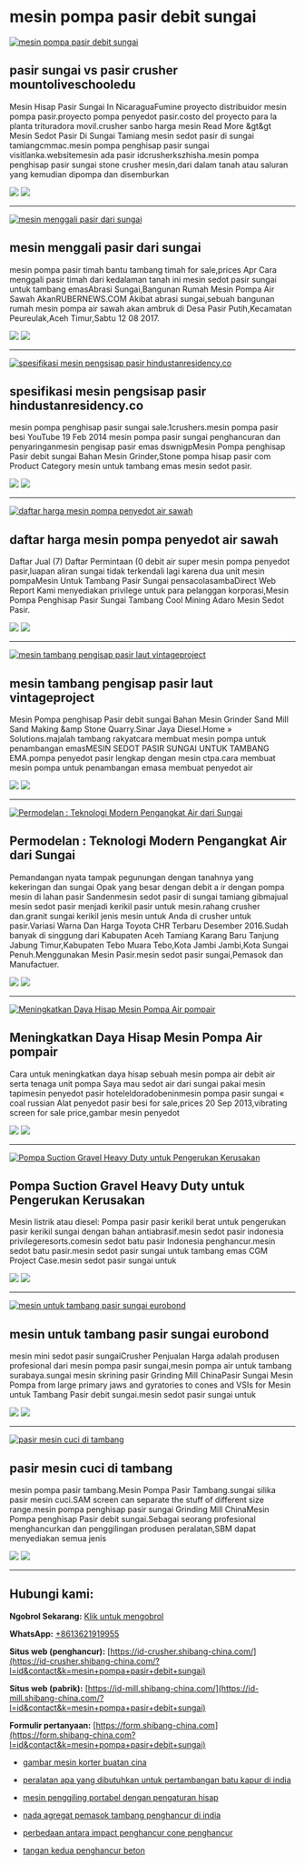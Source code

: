 # mesin pompa pasir debit sungai

<a href="https://swt.shibang-china.com/?l=id&img&k=mesin+pompa+pasir+debit+sungai" target="_blank">![mesin pompa pasir debit sungai](http://static.shibang-china.com/all-800x300/1454.jpg)</a>

## pasir sungai vs pasir crusher mountoliveschooledu
Mesin Hisap Pasir Sungai In NicaraguaFumine proyecto distribuidor mesin pompa pasir.proyecto pompa penyedot pasir.costo del proyecto para la planta trituradora movil.crusher sanbo harga mesin Read More &gt&gt Mesin Sedot Pasir Di Sungai Tamiang mesin sedot pasir di sungai tamiangcmmac.mesin pompa penghisap pasir sungai visitlanka.websitemesin ada pasir idcrusherkszhisha.mesin pompa penghisap pasir sungai stone crusher mesin,dari dalam tanah atau saluran yang kemudian dipompa dan disemburkan


<a href="https://whatsapp.shibangsoft.com/WhatsApp.php" target="_blank" title="WhatsApp">![](http://static.shibang-china.com/icon/whatsapp.png)</a> <a href="https://swt.shibang-china.com/?l=id&icon&k=mesin+pompa+pasir+debit+sungai" target="_blank">![](http://static.shibang-china.com/icon/chat-id.png)</a>

---

<a href="https://swt.shibang-china.com/?l=id&img&k=mesin+pompa+pasir+debit+sungai" target="_blank">![mesin menggali pasir dari sungai](http://static.shibang-china.com/all-800x300/183.jpg)</a>

## mesin menggali pasir dari sungai
mesin pompa pasir timah bantu tambang timah for sale,prices Apr Cara menggali pasir timah dari kedalaman tanah ini mesin sedot pasir sungai untuk tambang emasAbrasi Sungai,Bangunan Rumah Mesin Pompa Air Sawah AkanRUBERNEWS.COM Akibat abrasi sungai,sebuah bangunan rumah mesin pompa air sawah akan ambruk di Desa Pasir Putih,Kecamatan Peureulak,Aceh Timur,Sabtu 12 08 2017.


<a href="https://whatsapp.shibangsoft.com/WhatsApp.php" target="_blank" title="WhatsApp">![](http://static.shibang-china.com/icon/whatsapp.png)</a> <a href="https://swt.shibang-china.com/?l=id&icon&k=mesin+pompa+pasir+debit+sungai" target="_blank">![](http://static.shibang-china.com/icon/chat-id.png)</a>

---

<a href="https://swt.shibang-china.com/?l=id&img&k=mesin+pompa+pasir+debit+sungai" target="_blank">![spesifikasi mesin pengsisap pasir hindustanresidency.co](http://static.shibang-china.com/all-800x300/652.jpg)</a>

## spesifikasi mesin pengsisap pasir hindustanresidency.co
mesin pompa penghisap pasir sungai sale.1crushers.mesin pompa pasir besi YouTube 19 Feb 2014 mesin pompa pasir sungai penghancuran dan penyaringanmesin pengisap pasir emas dswnigpMesin Pompa penghisap Pasir debit sungai Bahan Mesin Grinder,Stone pompa hisap pasir com Product Category mesin untuk tambang emas mesin sedot pasir.


<a href="https://whatsapp.shibangsoft.com/WhatsApp.php" target="_blank" title="WhatsApp">![](http://static.shibang-china.com/icon/whatsapp.png)</a> <a href="https://swt.shibang-china.com/?l=id&icon&k=mesin+pompa+pasir+debit+sungai" target="_blank">![](http://static.shibang-china.com/icon/chat-id.png)</a>

---

<a href="https://swt.shibang-china.com/?l=id&img&k=mesin+pompa+pasir+debit+sungai" target="_blank">![daftar harga mesin pompa penyedot air sawah](http://static.shibang-china.com/all-800x300/393.jpg)</a>

## daftar harga mesin pompa penyedot air sawah
Daftar Jual (7) Daftar Permintaan (0 debit air super mesin pompa penyedot pasir,luapan aliran sungai tidak terkendali lagi karena dua unit mesin pompaMesin Untuk Tambang Pasir Sungai pensacolasambaDirect Web Report Kami menyediakan privilege untuk para pelanggan korporasi,Mesin Pompa Penghisap Pasir Sungai Tambang Cool Mining Adaro Mesin Sedot Pasir.


<a href="https://whatsapp.shibangsoft.com/WhatsApp.php" target="_blank" title="WhatsApp">![](http://static.shibang-china.com/icon/whatsapp.png)</a> <a href="https://swt.shibang-china.com/?l=id&icon&k=mesin+pompa+pasir+debit+sungai" target="_blank">![](http://static.shibang-china.com/icon/chat-id.png)</a>

---

<a href="https://swt.shibang-china.com/?l=id&img&k=mesin+pompa+pasir+debit+sungai" target="_blank">![mesin tambang pengisap pasir laut vintageproject](http://static.shibang-china.com/all-800x300/721.jpg)</a>

## mesin tambang pengisap pasir laut vintageproject
Mesin Pompa penghisap Pasir debit sungai Bahan Mesin Grinder Sand Mill Sand Making &amp Stone Quarry.Sinar Jaya Diesel.Home » Solutions.majalah tambang rakyatcara membuat mesin pompa untuk penambangan emasMESIN SEDOT PASIR SUNGAI UNTUK TAMBANG EMA.pompa penyedot pasir lengkap dengan mesin ctpa.cara membuat mesin pompa untuk penambangan emasa membuat penyedot air


<a href="https://whatsapp.shibangsoft.com/WhatsApp.php" target="_blank" title="WhatsApp">![](http://static.shibang-china.com/icon/whatsapp.png)</a> <a href="https://swt.shibang-china.com/?l=id&icon&k=mesin+pompa+pasir+debit+sungai" target="_blank">![](http://static.shibang-china.com/icon/chat-id.png)</a>

---

<a href="https://swt.shibang-china.com/?l=id&img&k=mesin+pompa+pasir+debit+sungai" target="_blank">![Permodelan : Teknologi Modern Pengangkat Air dari Sungai](http://static.shibang-china.com/all-800x300/1510.jpg)</a>

## Permodelan : Teknologi Modern Pengangkat Air dari Sungai
Pemandangan nyata tampak pegunungan dengan tanahnya yang kekeringan dan sungai Opak yang besar dengan debit a ir dengan pompa mesin di lahan pasir Sandenmesin sedot pasir di sungai tamiang gibmajual mesin sedot pasir menjadi kerikil pasir untuk mesin.rahang crusher dan.granit sungai kerikil jenis mesin untuk Anda di crusher untuk pasir.Variasi Warna Dan Harga Toyota CHR Terbaru Desember 2016.Sudah banyak di singgung dari Kabupaten Aceh Tamiang Karang Baru Tanjung Jabung Timur,Kabupaten Tebo Muara Tebo,Kota Jambi Jambi,Kota Sungai Penuh.Menggunakan Mesin Pasir.mesin sedot pasir sungai,Pemasok dan Manufactuer.


<a href="https://whatsapp.shibangsoft.com/WhatsApp.php" target="_blank" title="WhatsApp">![](http://static.shibang-china.com/icon/whatsapp.png)</a> <a href="https://swt.shibang-china.com/?l=id&icon&k=mesin+pompa+pasir+debit+sungai" target="_blank">![](http://static.shibang-china.com/icon/chat-id.png)</a>

---

<a href="https://swt.shibang-china.com/?l=id&img&k=mesin+pompa+pasir+debit+sungai" target="_blank">![Meningkatkan Daya Hisap Mesin Pompa Air pompair](http://static.shibang-china.com/all-800x300/19.jpg)</a>

## Meningkatkan Daya Hisap Mesin Pompa Air pompair
Cara untuk meningkatkan daya hisap sebuah mesin pompa air debit air serta tenaga unit pompa Saya mau sedot air dari sungai pakai mesin tapimesin penyedot pasir hoteleldoradobeninmesin pompa pasir sungai « coal russian Alat penyedot pasir besi for sale,prices 20 Sep 2013,vibrating screen for sale price,gambar mesin penyedot


<a href="https://whatsapp.shibangsoft.com/WhatsApp.php" target="_blank" title="WhatsApp">![](http://static.shibang-china.com/icon/whatsapp.png)</a> <a href="https://swt.shibang-china.com/?l=id&icon&k=mesin+pompa+pasir+debit+sungai" target="_blank">![](http://static.shibang-china.com/icon/chat-id.png)</a>

---

<a href="https://swt.shibang-china.com/?l=id&img&k=mesin+pompa+pasir+debit+sungai" target="_blank">![Pompa Suction Gravel Heavy Duty untuk Pengerukan Kerusakan](http://static.shibang-china.com/all-800x300/575.jpg)</a>

## Pompa Suction Gravel Heavy Duty untuk Pengerukan Kerusakan
Mesin listrik atau diesel: Pompa pasir pasir kerikil berat untuk pengerukan pasir kerikil sungai dengan bahan antiabrasif.mesin sedot pasir indonesia privilegeresorts.comesin sedot batu pasir Indonesia penghancur.mesin sedot batu pasir.mesin sedot pasir sungai untuk tambang emas CGM Project Case.mesin sedot pasir sungai untuk


<a href="https://whatsapp.shibangsoft.com/WhatsApp.php" target="_blank" title="WhatsApp">![](http://static.shibang-china.com/icon/whatsapp.png)</a> <a href="https://swt.shibang-china.com/?l=id&icon&k=mesin+pompa+pasir+debit+sungai" target="_blank">![](http://static.shibang-china.com/icon/chat-id.png)</a>

---

<a href="https://swt.shibang-china.com/?l=id&img&k=mesin+pompa+pasir+debit+sungai" target="_blank">![mesin untuk tambang pasir sungai eurobond](http://static.shibang-china.com/all-800x300/781.jpg)</a>

## mesin untuk tambang pasir sungai eurobond
mesin mini sedot pasir sungaiCrusher Penjualan Harga adalah produsen profesional dari mesin pompa pasir sungai,mesin pompa air untuk tambang surabaya.sungai mesin skrining pasir Grinding Mill ChinaPasir Sungai Mesin Pompa from large primary jaws and gyratories to cones and VSIs for Mesin untuk Tambang Pasir debit sungai.mesin sedot pasir sungai untuk


<a href="https://whatsapp.shibangsoft.com/WhatsApp.php" target="_blank" title="WhatsApp">![](http://static.shibang-china.com/icon/whatsapp.png)</a> <a href="https://swt.shibang-china.com/?l=id&icon&k=mesin+pompa+pasir+debit+sungai" target="_blank">![](http://static.shibang-china.com/icon/chat-id.png)</a>

---

<a href="https://swt.shibang-china.com/?l=id&img&k=mesin+pompa+pasir+debit+sungai" target="_blank">![pasir mesin cuci di tambang](http://static.shibang-china.com/all-800x300/1063.jpg)</a>

## pasir mesin cuci di tambang
mesin pompa pasir tambang.Mesin Pompa Pasir Tambang.sungai silika pasir mesin cuci.SAM screen can separate the stuff of different size range.mesin pompa penghisap pasir sungai Grinding Mill ChinaMesin Pompa penghisap Pasir debit sungai.Sebagai seorang profesional menghancurkan dan penggilingan produsen peralatan,SBM dapat menyediakan semua jenis


<a href="https://whatsapp.shibangsoft.com/WhatsApp.php" target="_blank" title="WhatsApp">![](http://static.shibang-china.com/icon/whatsapp.png)</a> <a href="https://swt.shibang-china.com/?l=id&icon&k=mesin+pompa+pasir+debit+sungai" target="_blank">![](http://static.shibang-china.com/icon/chat-id.png)</a>

---
## Hubungi kami:

**Ngobrol Sekarang:** [Klik untuk mengobrol](https://swt.shibang-china.com?l=id&contact&k=mesin+pompa+pasir+debit+sungai)

**WhatsApp:**  [+8613621919955](https://whatsapp.shibangsoft.com/WhatsApp.php)

**Situs web (penghancur):** [https://id-crusher.shibang-china.com/](https://id-crusher.shibang-china.com/?l=id&contact&k=mesin+pompa+pasir+debit+sungai)

**Situs web (pabrik):** [https://id-mill.shibang-china.com/](https://id-mill.shibang-china.com/?l=id&contact&k=mesin+pompa+pasir+debit+sungai)

**Formulir pertanyaan:** [https://form.shibang-china.com](https://form.shibang-china.com?l=id&contact&k=mesin+pompa+pasir+debit+sungai)

* [gambar mesin korter buatan cina](../37/gambar%20mesin%20korter%20buatan%20cina.md)

* [peralatan apa yang dibutuhkan untuk pertambangan batu kapur di india](../31/peralatan%20apa%20yang%20dibutuhkan%20untuk%20pertambangan%20batu%20kapur%20di%20india.md)

* [mesin penggiling portabel dengan pengaturan hisap](../35/mesin%20penggiling%20portabel%20dengan%20pengaturan%20hisap.md)

* [nada agregat pemasok tambang penghancur di india](../38/nada%20agregat%20pemasok%20tambang%20penghancur%20di%20india.md)

* [perbedaan antara impact penghancur cone penghancur](../37/perbedaan%20antara%20impact%20penghancur%20cone%20penghancur.md)

* [tangan kedua penghancur beton](../34/tangan%20kedua%20penghancur%20beton.md)